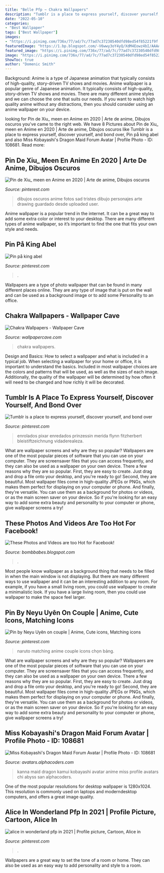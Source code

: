 ```yaml
---
title: "Belle Pfp ~ Chakra Wallpapers"
description: "Tumblr is a place to express yourself, discover yourself, and bond over"
date: "2022-05-10"
categories:
- "Best Wallpaper"
tags: ["Best Wallpaper"]
images:
- "https://i.pinimg.com/736x/77/ad/7c/77ad7c37230540dfd98ed54f85221f9f.jpg"
featuredImage: "https://1.bp.blogspot.com/-V6wwy3oY4yQ/XdM4Eowz4bI/AAAAAAAAAEQ/97AN6Yn5OY4-63fpE8b-yTaoJsu_3MSfgCLcBGAsYHQ/w1200-h630-p-k-no-nu/allison1.jpg"
featured_image: "https://i.pinimg.com/736x/77/ad/7c/77ad7c37230540dfd98ed54f85221f9f.jpg"
image: "https://i.pinimg.com/736x/77/ad/7c/77ad7c37230540dfd98ed54f85221f9f.jpg"
ShowToc: true
author: "Domenic Smith"
---
```



Background: Anime is a type of Japanese animation that typically consists of high-quality, story-driven TV shows and movies.
Anime wallpaper is a popular genre of Japanese animation. It typically consists of high-quality, story-driven TV shows and movies. There are many different anime styles and we can choose the one that suits our needs. If you want to watch high quality anime without any distractions, then you should consider using an anime wallpaper on your device.

	

		
looking for Pin de Xiu_ meen en Anime en 2020 | Arte de anime, Dibujos oscuros you've came to the right web. We have 8 Pictures about Pin de Xiu_ meen en Anime en 2020 | Arte de anime, Dibujos oscuros like Tumblr is a place to express yourself, discover yourself, and bond over, Pin på king abel and also Miss Kobayashi&#039;s Dragon Maid Forum Avatar | Profile Photo - ID: 108681. Read more:
		
    
## Pin De Xiu_ Meen En Anime En 2020 | Arte De Anime, Dibujos Oscuros

<img loading=lazy src="https://i.pinimg.com/originals/cd/40/4a/cd404a986875a058f0fe24fab176e8cd.jpg" onerror="this.onerror=null;this.src='https://tse2.mm.bing.net/th?id=OIP.R5Y4yo6D5Nk4xQJbADAebwAAAA&amp;pid=15.1';" alt="Pin de Xiu_ meen en Anime en 2020 | Arte de anime, Dibujos oscuros">

_Source: pinterest.com_

>dibujos oscuros anime fotos sad tristes dibujo personajes arte drawing guardado desde uploaded user. 

	

Anime wallpaper is a popular trend in the internet. It can be a great way to add some extra color or interest to your desktop. There are many different types of anime wallpaper, so it’s important to find the one that fits your own style and needs.

    
## Pin På King Abel

<img loading=lazy src="https://i.pinimg.com/736x/77/ad/7c/77ad7c37230540dfd98ed54f85221f9f.jpg" onerror="this.onerror=null;this.src='https://tse2.mm.bing.net/th?id=OIP.D4kV5z8shTPOSsyIwL1UtwHaJQ&amp;pid=15.1';" alt="Pin på king abel">

_Source: pinterest.com_

>. 

	



Wallpapers are a type of photo wallpaper that can be found in many different places online. They are any type of image that is put on the wall and can be used as a background image or to add some Personality to an office.

    
## Chakra Wallpapers - Wallpaper Cave

<img loading=lazy src="https://wallpapercave.com/wp/tFJhA6J.jpg" onerror="this.onerror=null;this.src='https://tse4.mm.bing.net/th?id=OIP.O26JAhJRkMIxXBO3aNPFuQHaEc&amp;pid=15.1';" alt="Chakra Wallpapers - Wallpaper Cave">

_Source: wallpapercave.com_

>chakra wallpapers. 

	

Design and Basics: How to select a wallpaper and what is included in a typical job.
When selecting a wallpaper for your home or office, it is important to understand the basics. Included in most wallpaper choices are the colors and patterns that will be used, as well as the sizes of each image. Additionally, the quality of the wallpaper will be determined by how often it will need to be changed and how richly it will be decorated.

    
## Tumblr Is A Place To Express Yourself, Discover Yourself, And Bond Over

<img loading=lazy src="https://i.pinimg.com/736x/f4/ec/60/f4ec60be825470b8c6d6acb945d85471.jpg" onerror="this.onerror=null;this.src='https://tse3.mm.bing.net/th?id=OIP.5oEG_3IQn5km_Nhi0ggZAQAAAA&amp;pid=15.1';" alt="Tumblr is a place to express yourself, discover yourself, and bond over">

_Source: pinterest.com_

>enrolados pixar enredados prinzessin merida flynn fitzherbert bleistiftzeichnung vidaderealeza. 

	

What are wallpaper screens and why are they so popular?
Wallpapers are one of the most popular pieces of software that you can use on your computer. They are screensaver files that you can access frequently, and they can also be used as a wallpaper on your own device. There a few reasons why they are so popular. First, they are easy to create. Just drag and drop a file onto your desktop, and you're ready to go! Second, they are beautiful. Most wallpaper files come in high-quality JPEGs or PNGs, which makes them perfect for displaying on your computer or phone. And finally, they're versatile. You can use them as a background for photos or videos, or as the main screen saver on your device. So if you're looking for an easy way to add some extra beauty and personality to your computer or phone, give wallpaper screens a try!

    
## These Photos And Videos Are Too Hot For Facebook!

<img loading=lazy src="https://1.bp.blogspot.com/-V6wwy3oY4yQ/XdM4Eowz4bI/AAAAAAAAAEQ/97AN6Yn5OY4-63fpE8b-yTaoJsu_3MSfgCLcBGAsYHQ/w1200-h630-p-k-no-nu/allison1.jpg" onerror="this.onerror=null;this.src='https://tse3.mm.bing.net/th?id=OIP.6Q5ZSVVXB3Q4lSEneHmsxAHaD4&amp;pid=15.1';" alt="These Photos and Videos are too Hot for Facebook!">

_Source: bombbabes.blogspot.com_

>. 

	

Most people know wallpaper as a background thing that needs to be filled in when the main window is not displaying. But there are many different ways to use wallpaper and it can be an interesting addition to any room. For example, if you have a small living room, you could use wallpaper to create a minimalistic look. If you have a large living room, then you could use wallpaper to make the space feel larger.

    
## Pin By Neyu Uyên On Couple | Anime, Cute Icons, Matching Icons

<img loading=lazy src="https://i.pinimg.com/736x/b5/bc/96/b5bc9648100ad9a4a53761805332c502.jpg" onerror="this.onerror=null;this.src='https://tse2.mm.bing.net/th?id=OIP.afdjAo7gQNiXHu4GLhOvhgHaHa&amp;pid=15.1';" alt="Pin by Neyu Uyên on couple | Anime, Cute icons, Matching icons">

_Source: pinterest.com_

>naruto matching anime couple icons chọn bảng. 

	

What are wallpaper screens and why are they so popular?
Wallpapers are one of the most popular pieces of software that you can use on your computer. They are screensaver files that you can access frequently, and they can also be used as a wallpaper on your own device. There a few reasons why they are so popular. First, they are easy to create. Just drag and drop a file onto your desktop, and you're ready to go! Second, they are beautiful. Most wallpaper files come in high-quality JPEGs or PNGs, which makes them perfect for displaying on your computer or phone. And finally, they're versatile. You can use them as a background for photos or videos, or as the main screen saver on your device. So if you're looking for an easy way to add some extra beauty and personality to your computer or phone, give wallpaper screens a try!

    
## Miss Kobayashi&#039;s Dragon Maid Forum Avatar | Profile Photo - ID: 108681

<img loading=lazy src="https://avatarfiles.alphacoders.com/108/108681.gif" onerror="this.onerror=null;this.src='https://tse4.mm.bing.net/th?id=OIP.FOy9G1MqyTqV7MzK09x8igHaHa&amp;pid=15.1';" alt="Miss Kobayashi&#039;s Dragon Maid Forum Avatar | Profile Photo - ID: 108681">

_Source: avatars.alphacoders.com_

>kanna maid dragon kamui kobayashi avatar anime miss profile avatars chi abyss san alphacoders. 

	

One of the most popular resolutions for desktop wallpaper is 1280x1024. This resolution is commonly used on laptops and moderndesktop computers, and offers a great image quality.

    
## Alice In Wonderland Pfp In 2021 | Profile Picture, Cartoon, Alice In

<img loading=lazy src="https://i.pinimg.com/736x/8d/fc/0f/8dfc0f7b09587b6b74029a50bf128e29.jpg" onerror="this.onerror=null;this.src='https://tse1.mm.bing.net/th?id=OIP.BNtXvrtUpADv9r3eWjrU9QHaHa&amp;pid=15.1';" alt="alice in wonderland pfp in 2021 | Profile picture, Cartoon, Alice in">

_Source: pinterest.com_

>. 

	

Wallpapers are a great way to set the tone of a room or home. They can also be used as an easy way to add personality and style to a room.

